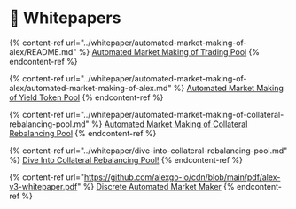 # 📃 Whitepapers

{% content-ref url="../whitepaper/automated-market-making-of-alex/README.md" %}
[Automated Market Making of Trading Pool](../whitepaper/automated-market-making-of-alex/README.md)
{% endcontent-ref %}

{% content-ref url="../whitepaper/automated-market-making-of-alex/automated-market-making-of-alex.md" %}
[Automated Market Making of Yield Token Pool](../whitepaper/automated-market-making-of-alex/automated-market-making-of-alex.md)
{% endcontent-ref %}

{% content-ref url="../whitepaper/automated-market-making-of-collateral-rebalancing-pool.md" %}
[Automated Market Making of Collateral Rebalancing Pool](../whitepaper/automated-market-making-of-collateral-rebalancing-pool.md)
{% endcontent-ref %}

{% content-ref url="../whitepaper/dive-into-collateral-rebalancing-pool.md" %}
[Dive Into Collateral Rebalancing Pool!](../whitepaper/dive-into-collateral-rebalancing-pool.md)
{% endcontent-ref %}

<!-- markdownlint-disable-next-line MD034 -->
{% content-ref url="https://github.com/alexgo-io/cdn/blob/main/pdf/alex-v3-whitepaper.pdf" %}
[Discrete Automated Market Maker](https://github.com/alexgo-io/cdn/blob/main/pdf/alex-v3-whitepaper.pdf)
{% endcontent-ref %}
